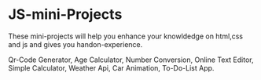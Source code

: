 # JS-mini-Projects
These mini-projects will help you enhance your knowldedge on html,css and js and gives you handon-experience.


Qr-Code Generator,
Age Calculator,
Number Conversion,
Online Text Editor,
Simple Calculator,
Weather Api,
Car Animation,
To-Do-List App.
